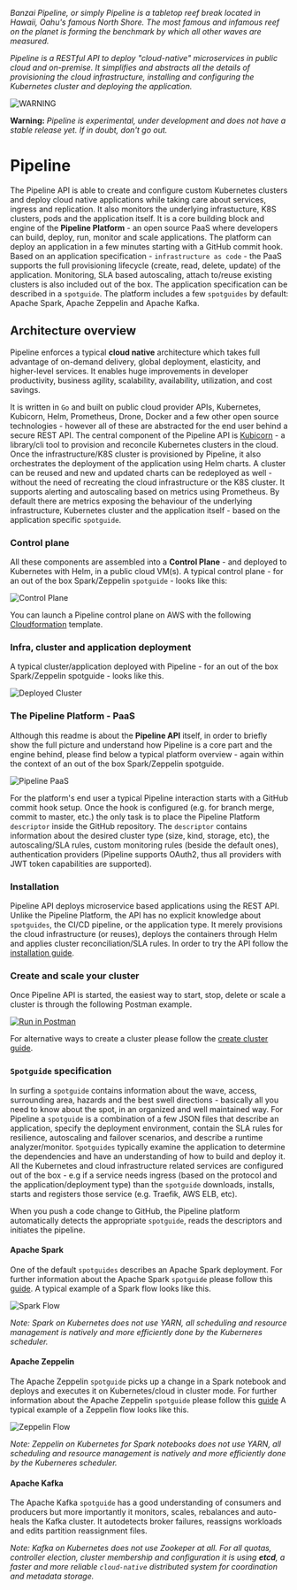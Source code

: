 _Banzai Pipeline, or simply Pipeline is a tabletop reef break located in Hawaii, Oahu's famous North Shore. The most famous and infamous reef on the planet is forming the benchmark by which all other waves are measured._

_Pipeline is a RESTful API to deploy "cloud-native" microservices in public cloud and on-premise. It simplifies and abstracts all the details of provisioning the cloud infrastructure, installing and configuring the Kubernetes cluster and deploying the application._

![WARNING](docs/images/warning.jpg)

**Warning:** _Pipeline is experimental, under development and does not have a stable release yet. If in doubt, don't go out._

# Pipeline

The Pipeline API is able to create and configure custom Kubernetes clusters and deploy cloud native applications while taking care about services, ingress and replication. It also monitors the underlying infrastucture, K8S clusters, pods and the application itself.
It is a core building block and engine of the **Pipeline Platform** - an open source PaaS where developers can build, deploy, run, monitor and scale applications. The platform can deploy an application in a few minutes starting with a GitHub commit hook. Based on an application specification - `infrastructure as code` - the PaaS supports the full provisioning lifecycle (create, read, delete, update) of the application. Monitoring, SLA based autoscaling, attach to/reuse existing clusters is also included out of the box.
The application specification can be described in a `spotguide`. The platform includes a few `spotguides` by default: Apache Spark, Apache Zeppelin and Apache Kafka.

## Architecture overview

Pipeline enforces a typical **cloud native** architecture which takes full advantage of on-demand delivery, global deployment, elasticity, and higher-level services. It enables huge improvements in developer productivity, business agility, scalability, availability, utilization, and cost savings.

It is written in `Go` and built on public cloud provider APIs, Kubernetes, Kubicorn, Helm, Prometheus, Drone, Docker and a few other open source technologies - however all of these are abstracted for the end user behind a secure REST API.
The central component of the Pipeline API is [Kubicorn](kubicorn.io) - a library/cli tool to provision and reconcile Kubernetes clusters in the cloud. Once the infrastructure/K8S cluster is provisioned by Pipeline, it also orchestrates the deployment of the application using Helm charts.
A cluster can be reused and new and updated charts can be redeployed as well - without the need of recreating the cloud infrastructure or the K8S cluster. It supports alerting and autoscaling based on metrics using Prometheus.
By default there are metrics exposing the behaviour of the underlying infrastructure, Kubernetes cluster and the application itself - based on the application specific `spotguide`. 

### Control plane

All these components are assembled into a **Control Plane** - and deployed to Kubernetes with Helm, in a public cloud VM(s). A typical control plane - for an out of the box Spark/Zeppelin `spotguide` - looks like this:

![Control Plane](docs/images/control-plane-aws.png)

You can launch a Pipeline control plane on AWS with the following [Cloudformation](https://github.com/banzaicloud/control-plane-k8s-cf/blob/master/control-plane.template) template.

### Infra, cluster and application deployment

A typical cluster/application deployed with Pipeline - for an out of the box Spark/Zeppelin spotguide - looks like this.

![Deployed Cluster](docs/images/spark-cluster-aws.png)

### The Pipeline Platform - PaaS

Although this readme is about the **Pipeline API** itself, in order to briefly show the full picture and understand how Pipeline is a core part and the engine behind, please find below a typical platform overview - again within the context of an out of the box Spark/Zeppelin spotguide.

![Pipeline PaaS](docs/images/spark-pipeline-aws.png)  

For the platform's end user a typical Pipeline interaction starts with a GitHub commit hook setup. Once the hook is configured (e.g. for branch merge, commit to master, etc.) the only task is to place the Pipeline Platform `descriptor` inside the GitHub repository. The `descriptor` contains information about the desired cluster type (size, kind, storage, etc), the autoscaling/SLA rules, custom monitoring rules (beside the default ones), authentication providers (Pipeline supports OAuth2, thus all providers with JWT token capabilities are supported).

### Installation

Pipeline API deploys microservice based applications using the REST API. Unlike the Pipeline Platform, the API has no explicit knowledge about `spotguides`, the CI/CD pipeline, or the application type. It merely provisions the cloud infrastructure (or reuses), deploys the containers through Helm and applies cluster reconciliation/SLA rules. In order to try the API follow the [installation guide](docs/install.md).

### Create and scale your cluster

Once Pipeline API is started, the easiest way to start, stop, delete or scale a cluster is through the following Postman example.

[![Run in Postman](https://run.pstmn.io/button.svg)](https://www.getpostman.com/collections/7d5e36dd11439b319167)

For alternative ways to create a cluster please follow the [create cluster guide](docs/create.md).

### `Spotguide` specification

In surfing a `spotguide` contains information about the wave, access, surrounding area, hazards and the best swell directions - basically all you need to know about the spot, in an organized and well maintained way.
For Pipeline a `spotguide` is a combination of a few JSON files that describe an application, specify the deployment environment, contain the SLA rules for resilience, autoscaling and failover scenarios, and  describe a runtime analyzer/monitor. `Spotguides` typically examine the application to determine the dependencies and have an understanding of how to build and deploy it. All the Kubernetes and cloud infrastructure related services are configured out of the box - e.g if a service needs ingress (based on the protocol and the application/deployment type) than the `spotguide` downloads, installs, starts and registers those service (e.g. Traefik, AWS ELB, etc).

When you push a code change to GitHub, the Pipeline platform automatically detects the appropriate `spotguide`, reads the descriptors and initiates the pipeline.

#### Apache Spark

One of the default `spotguides` describes an Apache Spark deployment. For further information about the Apache Spark `spotguide` please follow this [guide](docs/spotguides.md).
A typical example of a Spark flow looks like this.

![Spark Flow](docs/images/spark-flow.png)

_Note: Spark on Kubernetes does not use YARN, all scheduling and resource management is natively and more efficiently done by the Kuberneres scheduler._


#### Apache Zeppelin

The Apache Zeppelin `spotguide` picks up a change in a Spark notebook and deploys and executes it on Kubernetes/cloud in cluster mode. For further information about the Apache Zeppelin `spotguide` please follow this [guide](docs/spotguides.md)
A typical example of a Zeppelin flow looks like this.

![Zeppelin Flow](docs/images/zeppelin-flow.png)

_Note: Zeppelin on Kubernetes for Spark notebooks does not use YARN, all scheduling and resource management is natively and more efficiently done by the Kuberneres scheduler._

#### Apache Kafka

The Apache Kafka `spotguide` has a good understanding of consumers and producers but more importantly it monitors, scales, rebalances and auto-heals the Kafka cluster. It autodetects broker failures, reassigns workloads and edits partition reassignment files.

_Note: Kafka on Kubernetes does not use Zookeper at all. For all quotas, controller election, cluster membership and configuration it is using **etcd**, a faster and more reliable `cloud-native` distributed system for coordination and metadata storage._
